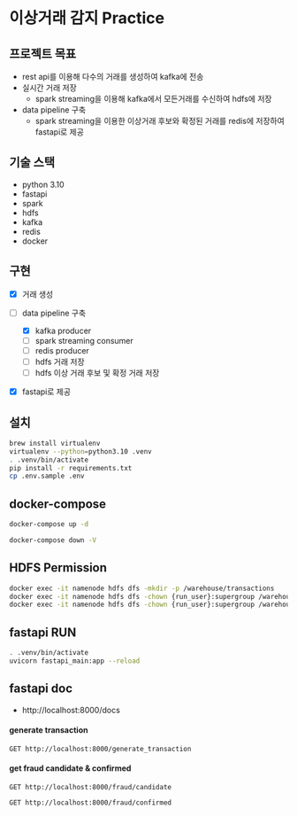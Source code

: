 # 이상거래 감지 Practice

## 프로젝트 목표
- rest api를 이용해 다수의 거래를 생성하여 kafka에 전송
- 실시간 거래 저장
  - spark streaming을 이용해 kafka에서 모든거래를 수신하여 hdfs에 저장
- data pipeline 구축
  - spark streaming을 이용한 이상거래 후보와 확정된 거래를 redis에 저장하여 fastapi로 제공

## 기술 스택
- python 3.10
- fastapi
- spark
- hdfs
- kafka
- redis
- docker

## 구현
- [x] 거래 생성
- [ ] data pipeline 구축
  - [x] kafka producer
  - [ ] spark streaming consumer
  - [ ] redis producer
  - [ ] hdfs 거래 저장
  - [ ] hdfs 이상 거래 후보 및 확정 거래 저장
- [x] fastapi로 제공


## 설치

```bash
brew install virtualenv
virtualenv --python=python3.10 .venv
. .venv/bin/activate
pip install -r requirements.txt
cp .env.sample .env
```

## docker-compose

```bash
docker-compose up -d 
```

```bash
docker-compose down -V
```

## HDFS Permission
```bash
docker exec -it namenode hdfs dfs -mkdir -p /warehouse/transactions
docker exec -it namenode hdfs dfs -chown {run_user}:supergroup /warehouse
docker exec -it namenode hdfs dfs -chown {run_user}:supergroup /warehouse/transactions
```

## fastapi RUN

```bash
. .venv/bin/activate
uvicorn fastapi_main:app --reload
```

## fastapi doc
- http://localhost:8000/docs

#### generate transaction

```http request
GET http://localhost:8000/generate_transaction
```

#### get fraud candidate & confirmed

```http request
GET http://localhost:8000/fraud/candidate
```

```http request
GET http://localhost:8000/fraud/confirmed
```

